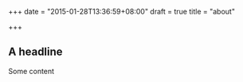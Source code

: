 +++
date = "2015-01-28T13:36:59+08:00"
draft = true
title = "about"

+++

## A headline

Some content